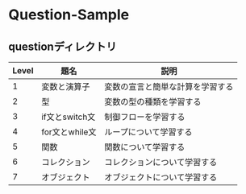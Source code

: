 # Question-Sample

## questionディレクトリ

| Level | 題名           | 説明                             |
| ----- | -------------- | -------------------------------- |
| 1     | 変数と演算子   | 変数の宣言と簡単な計算を学習する |
| 2     | 型             | 変数の型の種類を学習する         |
| 3     | if文とswitch文 | 制御フローを学習する             |
| 4     | for文とwhile文 | ループについて学習する           |
| 5     | 関数           | 関数について学習する             |
| 6     | コレクション   | コレクションについて学習する     |
| 7     | オブジェクト   | オブジェクトについて学習する     |
